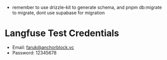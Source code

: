 - remember to use drizzle-kit to generate schema, and pnpm db:migrate to migrate, dont use supabase for migration

# Langfuse Test Credentials
- Email: faruk@anchorblock.vc
- Password: 12345678